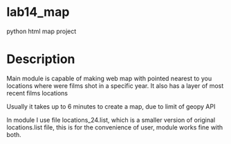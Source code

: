 # lab14_map
python html map project

# Description
Main module is capable of making web map with pointed nearest to you locations where were films shot in a specific year.
It also has a layer of most recent films locations

Usually it takes up to 6 minutes to create a map, due to limit of geopy API

In module I use file locations_24.list, which is a smaller version of original locations.list file, this is for the convenience of user, module works fine with both.

